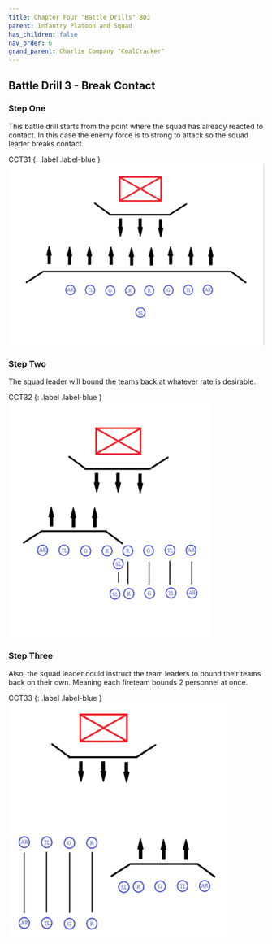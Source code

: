 ```yaml
---
title: Chapter Four "Battle Drills" BD3
parent: Infantry Platoon and Squad
has_children: false
nav_order: 6
grand_parent: Charlie Company "CoalCracker"
---
```

## Battle Drill 3 - Break Contact

### Step One
This battle drill starts from the point where the squad has already reacted to contact. In this case the enemy force is to strong to attack so the squad leader breaks contact.

CCT31
{: .label .label-blue }
![CCT31](https://github.com/Baconbits111/28thDocs/blob/main/images/CCT31.png?raw=true)

### Step Two
The squad leader will bound the teams back at whatever rate is desirable.

CCT32
{: .label .label-blue }
![CCT32](https://github.com/Baconbits111/28thDocs/blob/main/images/CCT32.png?raw=true)

### Step Three
Also, the squad leader could instruct the team leaders to bound their teams back on their own. Meaning each fireteam bounds 2 personnel at once.

CCT33
{: .label .label-blue }
![CCT33](https://github.com/Baconbits111/28thDocs/blob/main/images/CCT33.png?raw=true)